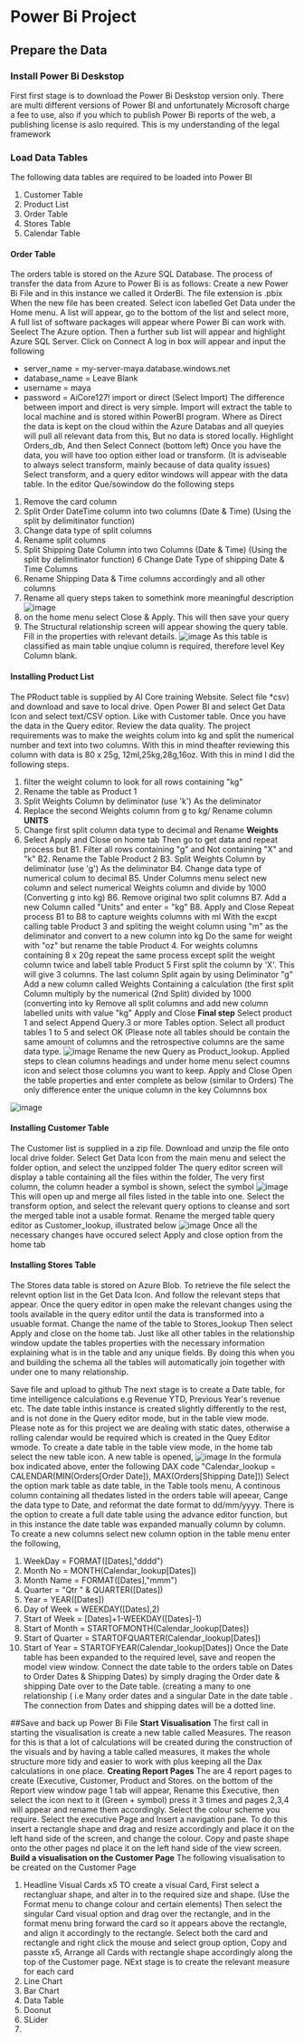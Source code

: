 # Power Bi Project
## Prepare the Data
### Install Power Bi Deskstop
First first stage is to download the Power Bi Deskstop version only. There are multi different versions of Power BI and unfortunately Microsoft charge a fee to use, 
also if you which to publish Power Bi reports of the web, a publishing license is aslo required. This is my understanding of the legal framework
### Load Data Tables
The following data tables are required to be loaded into Power BI
1. Customer Table
2. Product List
3. Order Table
4. Stores Table
5. Calendar Table

#### Order Table
The orders table is stored on the Azure SQL Database. The process of transfer the data from Azure to Power Bi is as follows:
Create a new Power Bi File and in this instance we called it OrderBi. The file extension is .pbix
When the new file has been created. Select icon labelled Get Data under the Home menu.
A list will appear, go to the bottom of the list and select more, A full list of software packages will appear where Power Bi can work with.
Seelect The Azure option. Then a further sub list will appear and highlight Azure SQL Server. Click on Connect
A log in box will appear and input the  following
 - server_name = my-server-maya.database.windows.net
 - database_name = Leave Blank
 - username = maya
 - password = AiCore127!
import or direct (Select Import)
The difference between import and direct is very simple. Import will extract the table to local machine and is stored within PowerBI program. Where as Direct the data is kept
on the cloud within the Azure Databas and all queyies will pull all relevant data from this, But no data is stored locally.
Highlight Orders_db, And then Select Connect (bottom left)
Once you have the data, you will have too option either load or transform. (It is adviseable to always select transform, mainly because of data quality issues)
Select transform, and a query editor windows will appear with the data table.
In the editor Que/sowindow do the following steps
1. Remove the card column
2. Split Order DateTime column into two columns (Date & Time) (Using the split by delimitinator function)
3. Change data type of split columns
4. Rename split columns
5. Split Shipping Date Column into two Columns (Date & Time) (Using the split by delimitinator function)
6 Change Date Type of shipping Date & Time Columns
7. Rename Shipping Data & Time columns accordingly and all other columns
8. Rename all query steps taken to somethink more meaningful description
   ![image](https://github.com/c2995509/data-analytics-power-bi-report732/assets/2935215/4cd41545-162e-436b-83f4-3909c8785817)
9. on the home menu select Close & Apply. This will then save your query
10. The Structural relationship screen will appear showing the query table. Fill in the properties with relevant details.
    ![image](https://github.com/c2995509/data-analytics-power-bi-report732/assets/2935215/7acae41d-f1f1-4f7e-8519-4918c2359ee9)
    As this table is classified as main table unqiue column is required, therefore level Key Column blank.
#### Installing Product List
The PRoduct table is supplied by AI Core training Website. Select file *csv) and download and save to local drive.
Open Power BI and select Get Data Icon and select text/CSV option.
Like with Customer table. Once you have the data in the Query editor. Review the data quality.
The project requirements was to make the weights colum into kg and split the numerical number and text into two columns.
With this in mind theafter reviewing this column with data is 80 x 25g, 12ml,25kg,28g,16oz. 
With this in mind I did the following steps.
 1. filter the weight column to look for all rows containing "kg"
 2. Rename the table as Product 1
 3. Split Weights Column by deliminator (use 'k') As the deliminator
 4. Replace the second Weights column from g to kg/ Rename column **UNITS**
 5. Change first split column data type to decimal and Rename **Weights**
 6. Select Apply and Close on home tab
Then go to get data and repeat process but 
 B1. Filter all rows containing "g" and Not containing "X" and "k"
 B2. Rename the Table Product 2
 B3. Split Weights Column by deliminator (use 'g') As the deliminator
 B4. Change data type of numerical colum to decimal
 B5. Under Columns menu select new column and select numerical Weights column and divide by 1000 (Converting g into kg)
 B6. Remove original two split columns
 B7. Add a new Column called "Units" and enter = "kg"
 B8. Apply and Close
Repeat process B1 to B8 to capture weights columns with ml
With the excpt calling table Product 3 and spliting the weight column using "m" as the deliminator
and convert to a new column into kg
Do the same for weight with "oz" but rename the table Product 4.
For weights columns containing 8 x 20g repeat the same process except split the weight column twice and labell table Product 5
First split the column by 'X'. This will give 3 columns. The last column Split again by using Deliminator "g"
Add a new column called Weights Containing a calculation (the first split Column multiply by the numerical (2nd Split) divided by 1000 (converting into ky
Remove all split columns and add new column labelled units with value "kg"
Apply and Close
**Final step**
Select product 1 and select Append Query.3 or more Tables option.
Select all product tables 1 to 5 and select OK
(Please note all tables should be contain the same amount of columns and the retrospective columns are the same data type.
![image](https://github.com/c2995509/data-analytics-power-bi-report732/assets/2935215/9d51021a-a7dd-4d71-9b6b-c65e8e424beb)
Rename the new Query as Product_lookup.
Applied steps to clean columns headings and under home menu select coumns icon and select those columns you want to keep.
Apply and Close
Open the table properties and enter complete as below (similar to Orders) The only difference enter the unique column in the key Columnns box

![image](https://github.com/c2995509/data-analytics-power-bi-report732/assets/2935215/869f9bbd-92ee-4492-b606-84d611a0bfd9)

#### Installing Customer Table
The Customer list is supplied in a zip file. Download and unzip the file onto local drive folder.
Select Get Data Icon from the main menu and select the folder option, and select the unzipped folder
The query editor screen will display a table containing all the files within the folder, The very first column, the column header a symbol is shown, select the symbol
![image](https://github.com/c2995509/data-analytics-power-bi-report732/assets/2935215/da65c91d-ebfc-45ff-b311-cc55e6f4f688)
This will open up and merge all files listed in the table into one.
Select the transform option, and select the relevant query options to cleanse and sort the merged table inot a usable format.
Rename the merged table query editor as Customer_lookup, illustrated below
![image](https://github.com/c2995509/data-analytics-power-bi-report732/assets/2935215/13218f2d-6919-41e4-bd38-b5650d1a073d)
Once all the necessary changes have occured select Apply and close option from the home tab
#### Installing Stores Table
The Stores data table is stored on Azure Blob. To retrieve the file select the relevnt option list in the Get Data Icon. And follow the relevant steps that appear.
Once the query editor in open make the relevant changes using the tools available in the query editor until the data is transformed into a usuable format.
Change the name of the table to Stores_lookup
Then select Apply and close on the home tab.
Just like all other tables in the relationship window update the tables properties with the necessary information explaining what is in the table and any unique fields.
By doing this when you and building the schema all the tables will automatically join together with under one to many relationship. 

Save file and upload to github 
The next stage is to create a Date table, for time intelligence calculations e.g Revenue YTD, Previous Year's revenue etc.
The date table inthis instance is created slightly differently to the rest, and is not done in the Query editor mode, but in the table view mode.
Please note as for this project we are dealing with static dates, otherwise a rolling calendar would be required which is created in the Quey Editor wmode.
To create a date table in the table view mode, in the home tab select the new table icon.
A new table is opened, 
![image](https://github.com/c2995509/data-analytics-power-bi-report732/assets/2935215/66604084-fc3f-442e-a748-3b4b6fea71a9)
In the formula box indicated above, enter the following DAX code "Calendar_lookup = CALENDAR(MIN(Orders[Order Date]), MAX(Orders[Shipping Date]))
Select the option mark table as date table, in the Table tools menu, A continous column containing all thedates listed in the orders table will apeear, Cange the data type to Date,
and reformat the date format to dd/mm/yyyy. 
There is the option to create a full date table using the advance editor function, but in this instance the date table was expanded manually column by column.
To create a new columns select new column option in the table menu enter the following,
1. WeekDay = FORMAT([Dates],"dddd")
2. Month No = MONTH(Calendar_lookup[Dates])
3. Month Name = FORMAT([Dates],"mmm")
4. Quarter = "Qtr " & QUARTER([Dates])
5. Year = YEAR([Dates])
6. Day of Week = WEEKDAY([Dates],2)
7. Start of Week = [Dates]+1-WEEKDAY([Dates]-1)
8. Start of Month = STARTOFMONTH(Calendar_lookup[Dates])
9. Start of Quarter = STARTOFQUARTER(Calendar_lookup[Dates])
10. Start of Year = STARTOFYEAR(Calendar_lookup[Dates])
Once the Date table has been expanded to the required level, save and reopen the model view window.
Connect the date table to the orders table on Dates to Order Dates & Shipping Dates) by simply draging the Order date & shipping Date over to the Date table. (creating a many to one relationship ( i.e Many order dates and a singular Date in the date table . The connection from Dates and shipping dates will be a dotted line.

##Save and back up Power Bi File
**Start Visualisation**
The first call in starting the visualisation is create a new table called Measures. The reason for this is that a lot of calculations will be created during the construction of the visuals and by having a table called measures, it makes the whole structure more tidy and easier to work with plus keeping all the Dax calculations in one place.
**Creating Report Pages**
The are 4 report pages to create (Executive, Customer, Product and Stores.
on the bottom of the Report view window page 1 tab will appear, Rename this Executive, then select the icon next to it (Green + symbol) press it 3 times and pages 2,3,4 will appear and rename them accordingly.
Select the colour scheme you require.
Select the executive Page and Insert a navigation pane. To do this insert a rectangle shape and drag and resize accordingly and place it on the left hand side of the screen, and change the colour.
Copy and paste shape onto the other pages nd place it on the left hand side of the view screen.
**Build a visualisation on the Customer Page**
The following visualisation to be created on the Customer Page
1. Headline Visual Cards x5
   TO create a visual Card, First select a rectangluar shape, and alter in to the required size and shape. (Use the Format menu to change colour and certain elements)
   Then select the singular Card visual option and drag over the rectangle, and in the format menu bring forward the card so it appears above the rectangle, and align it accordingly to the rectangle.
   Select both the card and rectangle and right click the mouse and select group option, Copy and passte x5,
   Arrange all Cards with rectangle shape accordingly along the top of the Customer page.
   NExt stage is to create the relevant measure for each card
3. Line Chart
4. Bar Chart
5. Data Table
6. Doonut
7. SLider
8. 





